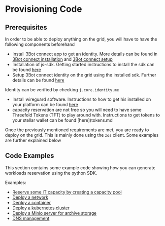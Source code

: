 # Provisioning Code

## Prerequisites
In order to be able to deploy anything on the grid, you will have to have the following components beforehand
- Install 3Bot connect app to get an identity. More details can be found in [3Bot connect installation](3botconnect_install.md) and [3Bot connect setup](3botconnect_overview.md)
- Installation of js-sdk. Getting started instructions to install the sdk can be found [here](3sdk_install.md)
- Setup 3Bot connect identity on the grid using the installed sdk. Further details can be found [here](identity.md)
 
 Identity can be verified by checking `j.core.identity.me`
- Install wireguard software. Instructions to how to get his installed on your platform can be found [here](https://www.wireguard.com/install/)
- capacity reservation are not free so you will need to have some Threefold Tokens (TFT) to play around with. Instructions to get tokens to your stellar wallet can be found [here](tokens.md

Once the previously mentioned requirements are met, you are ready to deploy on the grid. This is mainly done using the `zos` client. Some examples are further explained below


## Code Examples

This section contains some example code showing how you can generate workloads reservation using the python SDK.

Examples:

- [Reserve some IT capacity by creating a capacity pool](code_pool.md)
- [Deploy a network](code_network.md)
- [Deploy a container](code_container.md)
- [Deploy a kubernetes cluster](code_kubernetes.md)
- [Deploy a Minio server for archive storage](code_storage.md)
- [DNS management](code_web.md)

